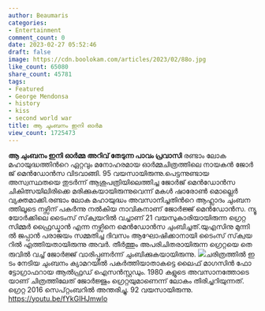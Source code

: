 ```yaml
---
author: Beaumaris
categories:
- Entertainment
comment_count: 0
date: 2023-02-27 05:52:46
draft: false
image: https://cdn.boolokam.com/articles/2023/02/88o.jpg
like_count: 65080
share_count: 45781
tags:
- Featured
- George Mendonsa
- history
- kiss
- second world war
title: ആ ​ചും​ബ​നം ഇ​നി ഓ​ര്‍മ
view_count: 1725473
---
```


**ആ ​ചും​ബ​നം ഇ​നി ഓ​ര്‍​മ്മ​** **അറിവ് തേടുന്ന പാവം പ്രവാസി** രണ്ടാം ലോക മഹായുദ്ധത്തിന്‍റെ ഏറ്റവും മനോഹരമായ ഓര്‍മ്മചിത്രത്തിലെ നായകന്‍ ജോ​ര്‍​ജ് മെന്‍ഡോന്‍​സ വിടവാങ്ങി. 95 വയസായിരുന്നു.പെട്ടന്നുണ്ടായ അസ്വസ്ഥതയെ തുടര്‍ന്ന് ആശുപത്രിയിലെത്തിച്ച ജോ​ര്‍​ജ് മെന്‍ഡോന്‍​സ ചികിത്സയിലിരിക്കെ മരിക്കുകയായിരുന്നുവെന്ന് മകള്‍ ഷാരോണ്‍ മൊല്ലെര്‍ വ്യക്തമാക്കി.ര​ണ്ടാം ലോ​ക ​മ​ഹാ​യു​ദ്ധം അ​വ​സാ​നി​ച്ച​തി​ന്‍റെ ആ​ഹ്ലാ​ദം ചും​ബ​ന​ത്തി​ലൂ​ടെ ന​ഴ്സി​ന് പ​ക​ര്‍​ന്നു ന​ല്‍​കി​യ നാ​വി​ക​നാണ് ജോര്‍ജ്ജ് മെന്‍ഡോന്‍​സ. ന്യൂ​യോ​ര്‍​ക്കി​ലെ ടൈം​സ് സ്‌​ക്വ​യ​റി​ല്‍ വച്ചാണ് 21 വയസുകാരിയായിരുന്ന ഗ്രെ​റ്റ സിമ്മര്‍ ഫ്രൈ​ഡ്മാ​ന്‍ എന്ന നഴ്സിനെ മെന്‍ഡോന്‍​സ ചുംബിച്ചത്.യു​എ​സി​നു മു​ന്നി​ല്‍ ജ​പ്പാ​ന്‍ പ​രാ​ജ​യം സ​മ്മ​തി​ച്ച ദി​വ​സം ആഘോഷിക്കാനായി ടൈം​സ് സ്‌​ക്വ​യ​റി​ല്‍ എത്തിയതായിരുന്നു അവര്‍. തീര്‍ത്തും അപരിചിതരായിരുന്ന ഗ്രെ​റ്റ​യെ തെ​രു​വി​ല്‍​ വ​ച്ച്‌ ജോര്‍ജ്ജ് വാ​രി​പ്പു​ണ​ര്‍​ന്ന് ചും​ബി​ക്കുകയായിരുന്നു. ![](https://cdn.boolokam.com/articles/2023/02/88o.jpg)ച​രി​ത്ര​ത്തി​ല്‍ ഇ​ടം നേ​ടി​യ ചും​ബ​നം ക്യാമറയില്‍ പകര്‍ത്തിയാതാകട്ടെ ലൈ​ഫ് മാഗസി​ന്‍ ഫോ​ട്ടോ​ഗ്രാ​ഫ​റാ​യ ആ​ല്‍​ഫ്ര​ഡ് ഐ​സ​ന്‍​സ്റ്റ​ഡും. 1980 ക​ളു​ടെ അ​വ​സാ​ന​ത്തോ​ടെ​യാ​ണ് ചിത്രത്തിലേത് ജോ​ര്‍​ജ്ജും ഗ്രെ​റ്റയുമാണെന്ന് ലോകം തിരിച്ചറിയുന്നത്. ഗ്രെറ്റ 2016 സെ​പ്റ്റം​ബ​റി​ല്‍ അന്തരിച്ചു. 92 വയസായിരുന്നു. https://youtu.be/fYkGIHJmwlo